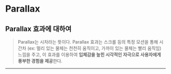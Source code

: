# Parallax

## Parallax 효과에 대하여

>Parallax는 시차라는 뜻이다. Parallax 효과는 스크롤 등의 특정 모션을 통해 시간차 (ex: 멀리 있는 물체는 천천히 움직이고, 가까이 있는 물체는 빨리 움직임) 느낌을 주고, 이 효과를 이용하여 **입체감을 높힌 시각적인
자극으로 사용자에게 풍부한 경험을 제공**한다.
***